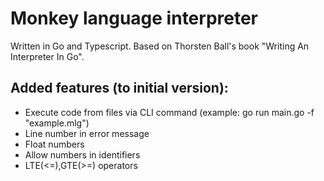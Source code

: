 # Monkey language interpreter

Written in Go and Typescript.
Based on Thorsten Ball's book "Writing An Interpreter In Go".

## Added features (to initial version):

-   Execute code from files via CLI command (example: go run main.go -f "example.mlg")
-   Line number in error message
-   Float numbers
-   Allow numbers in identifiers
-   LTE(<=),GTE(>=) operators
